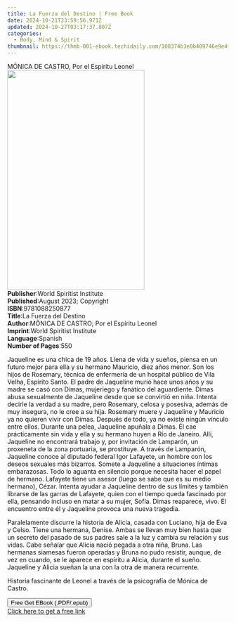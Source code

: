 ```yaml
---
title: La Fuerza del Destino | Free Book
date: 2024-10-21T23:59:56.971Z
updated: 2024-10-27T03:17:37.807Z
categories:
  - Body, Mind & Spirit
thumbnail: https://thmb-001-ebook.techidaily.com/108374b3e0b409746e9e4f30bb5f9765f3afb389a1c054f8f329d25fda3b42d3.jpg
---
```

<main id="book-container">
  <div class="flex flex-col">
    <div class="book-brief flex-1 py-6 px-4 sm:p-6 md:py-10 md:px-8">
      <!-- brief-->
      <div class="book-brief-main">
        MÔNICA DE CASTRO, Por el Espíritu Leonel
      </div>
    </div>
    <div
      class="book-meta-info flex-1 grid gap-4 col-start-1 col-end-3 row-start-1 sm:mb-6 sm:grid-cols-4 lg:gap-6 lg:col-start-2 lg:row-end-6 lg:row-span-6 lg:mb-0"
    >
      <div
        class="book-meta-info-left place-content-center mt-4 p-4 text-sm leading-6 col-start-2 col-span-2 dark:text-slate-400"
      >
        <img
          class="w-full h-500 object-cover rounded-lg sm:h-255 sm:col-span-2 lg:col-span-full"
          src="https://img-001-ebook.techidaily.com/25dcdfec78f265070bba70d10ac6af9643e92bd4a3e76147af65d75a31686b84.jpg"
          alt=""
          width="312"
          height="500"
        />
      </div>
      <div
        class="book-meta-info-right mt-2 col-start-1 row-start-2 col-span-3 self-center"
      >
        <!-- meta data  -->
        <div class="flex flex-col px-4 md:px-8">
          <div class="flex-1">
            <strong>Publisher</strong>:<span class="px-2"
              >World Spiritist Institute</span
            >
          </div>
          <div class="flex-1">
            <strong>Published</strong>:<span class="px-2"
              >August 2023; Copyright</span
            >
          </div>
          <div class="flex-1">
            <strong>ISBN</strong>:<span class="px-2">9781088250877</span>
          </div>
          <div class="flex-1">
            <strong>Title</strong>:<span class="px-2"
              >La Fuerza del Destino</span
            >
          </div>
          <div class="flex-1">
            <strong>Author</strong>:<span class="px-2"
              >MÔNICA DE CASTRO; Por el Espíritu Leonel</span
            >
          </div>
          <div class="flex-1">
            <strong>Imprint</strong>:<span class="px-2"
              >World Spiritist Institute</span
            >
          </div>
          <div class="flex-1">
            <strong>Language</strong>:<span class="px-2">Spanish</span>
          </div>
          <div class="flex-1">
            <strong>Number of Pages</strong>:<span class="px-2">550</span>
          </div>
        </div>
      </div>
    </div>
    <div class="book-description flex-1 py-6 px-4 sm:p-6 md:py-10 md:px-8">
      <div class="book-description-main">
        <div accordion-content="" id="description">
          <p>
            <span style="color: rgb(15, 17, 17)"
              >Jaqueline es una chica de 19 años. Llena de vida y sueños, piensa
              en un futuro mejor para ella y su hermano Mauricio, diez años
              menor. Son los hijos de Rosemary, técnica de enfermería de un
              hospital público de Vila Velha, Espirito Santo. El padre de
              Jaqueline murió hace unos años y su madre se casó con Dimas,
              mujeriego y fanático del aguardiente. Dimas abusa sexualmente de
              Jaqueline desde que se convirtió en niña. Intenta decirle la
              verdad a su madre, pero Rosemary, celosa y posesiva, además de muy
              insegura, no le cree a su hija. Rosemary muere y Jaqueline y
              Mauricio ya no quieren vivir con Dimas. Después de todo, ya no
              existe ningún vínculo entre ellos. Durante una pelea, Jaqueline
              apuñala a Dimas. Él cae prácticamente sin vida y ella y su hermano
              huyen a Río de Janeiro. Allí, Jaqueline no encontrará trabajo y,
              por invitación de Lamparón, un proxeneta de la zona portuaria, se
              prostituye. A través de Lamparón, Jaqueline conoce al diputado
              federal Igor Lafayete, un hombre con los deseos sexuales más
              bizarros. Somete a Jaqueline a situaciones íntimas embarazosas.
              Todo lo aguanta en silencio porque necesita hacer el papel de
              hermano. Lafayete tiene un asesor (luego se sabe que es su medio
              hermano), Cézar. Intenta ayudar a Jaqueline dentro de sus límites
              y también librarse de las garras de Lafayete, quien con el tiempo
              queda fascinado por ella, pensando incluso en matar a su mujer,
              Sofía. Dimas reaparece, vivo. El encuentro entre él y Jaqueline
              provoca una nueva tragedia.</span
            >
          </p>
          <p>
            <span style="color: rgb(15, 17, 17)"
              >Paralelamente discurre la historia de Alicia, casada con Luciano,
              hija de Eva y Celso. Tiene una hermana, Denise. Ambas se llevan
              muy bien hasta que un secreto del pasado de sus padres sale a la
              luz y cambia su relación y sus vidas. Cabe señalar que Alicia
              nació pegada a otra niña, Bruna. Las hermanas siamesas fueron
              operadas y Bruna no pudo resistir, aunque, de vez en cuando, se le
              aparece en espíritu a Alicia, durante el sueño. Jaqueline y Alicia
              sueñan la una con la otra de manera recurrente.</span
            >
          </p>
          <p>
            <span style="color: rgb(15, 17, 17)"
              >Historia fascinante de Leonel a través de la psicografía de
              Mónica de Castro.</span
            >
          </p>
        </div>
        <div class="accordion-fader"></div>
      </div>
    </div>
    <div class="book-excerpts flex-1 py-6 px-4 sm:p-6 md:py-10 md:px-8"></div>
    <div
      class="book-about-author flex-1 py-6 px-4 sm:p-6 md:py-10 md:px-8"
    ></div>
    <div class="book-free-get flex-1 py-6 px-4 sm:p-6 md:py-10 md:px-8">
      <button
        id="btn-free-get"
        class="bg-blue-500 hover:bg-blue-700 text-white font-bold py-2 px-4 rounded"
      >
        Free Get EBook (.PDF/.epub)
      </button>
      <div id="countdown-display" class="px-2 text-lg mt-2"></div>
      <a
        id="free-link"
        class="hidden bg-blue-500 hover:bg-blue-700 text-white font-bold py-2 px-4 rounded"
        href="https://www.ebooks.com/en-us/book/211014978/la-fuerza-del-destino/m-nica-de-castro/"
        target="_blank"
        >Click here to get a free link</a
      >
    </div>
    <script>
      let countdownTime = 0;
      let countdownInterval = null;
      document
        .getElementById('btn-free-get')
        .addEventListener('click', startCountdown);
      function startCountdown() {
        countdownTime = new Date().getTime() + 60000 * 3;
        countdownInterval = setInterval(updateCountdown, 1000);
        document.getElementById('btn-free-get').disabled = true;
        document
          .getElementById('btn-free-get')
          .classList.add('bg-gray-500', 'cursor-not-allowed');
      }
      function updateCountdown() {
        let currentTime = new Date().getTime();
        let timeLeft = countdownTime - currentTime;
        let secondsLeft = Math.floor(timeLeft / 1000);
        document.getElementById('countdown-display').innerHTML =
          `Remaining time: ${secondsLeft} seconds.`;
        if (secondsLeft <= 0) {
          clearInterval(countdownInterval);
          document.getElementById('btn-free-get').classList.add('hidden');
          document.getElementById('free-link').classList.remove('hidden');
          document.getElementById('countdown-display').innerHTML = '';
        }
      }
    </script>
  </div>
</main>

<ins class="adsbygoogle"
      style="display:block"
      data-ad-client="ca-pub-7571918770474297"
      data-ad-slot="8358498916"
      data-ad-format="auto"
      data-full-width-responsive="true"></ins>
    